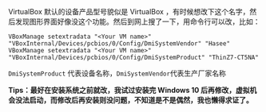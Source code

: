 VirtualBox 默认的设备产品型号貌似是 VirtualBox ，有时候想改下这个名字，然后发现图形界面好像没这个功能。然后到网上搜了一下，用命令行可以改，比如：
```
VBoxManage setextradata "<Your VM name>" "VBoxInternal/Devices/pcbios/0/Config/DmiSystemVendor" "Hasee"
VBoxManage setextradata "<Your VM name>" "VBoxInternal/Devices/pcbios/0/Config/DmiSystemProduct" "ThinZ7-CT5NA"
```
`DmiSystemProduct` 代表设备名称，`DmiSystemVendor`代表生产厂家名称

**Tips：最好在安装系统之前就改，我试过安装完 Windows 10 后再修改，虚拟机会没法启动，而修改后再安装则没问题，不知道是不是偶然，我也懒得求证了。**

